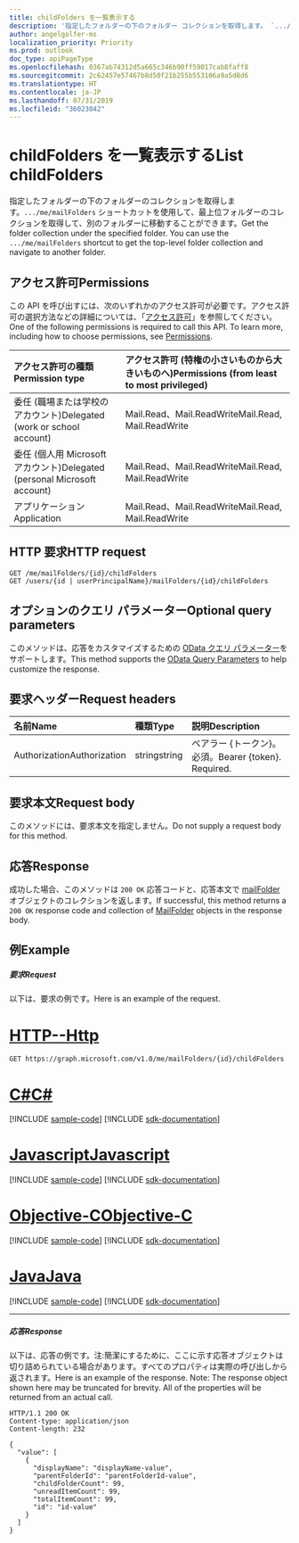 ```yaml
---
title: childFolders を一覧表示する
description: '指定したフォルダーの下のフォルダー コレクションを取得します。 `.../me/MailFolders`ショートカットを使用して、最上位レベルを取得することができます。 '
author: angelgolfer-ms
localization_priority: Priority
ms.prod: outlook
doc_type: apiPageType
ms.openlocfilehash: 0367ab74312d5a665c346b90ff59017cab8faff8
ms.sourcegitcommit: 2c62457e57467b8d50f21b255b553106a9a5d8d6
ms.translationtype: HT
ms.contentlocale: ja-JP
ms.lasthandoff: 07/31/2019
ms.locfileid: "36023042"
---
```

# <a name="list-childfolders"></a><span data-ttu-id="93ad5-104">childFolders を一覧表示する</span><span class="sxs-lookup"><span data-stu-id="93ad5-104">List childFolders</span></span>

<span data-ttu-id="93ad5-p102">指定したフォルダーの下のフォルダーのコレクションを取得します。`.../me/mailFolders` ショートカットを使用して、最上位フォルダーのコレクションを取得して、別のフォルダーに移動することができます。</span><span class="sxs-lookup"><span data-stu-id="93ad5-p102">Get the folder collection under the specified folder. You can use the `.../me/mailFolders` shortcut to get the top-level folder collection and navigate to another folder.</span></span>
## <a name="permissions"></a><span data-ttu-id="93ad5-107">アクセス許可</span><span class="sxs-lookup"><span data-stu-id="93ad5-107">Permissions</span></span>
<span data-ttu-id="93ad5-p103">この API を呼び出すには、次のいずれかのアクセス許可が必要です。アクセス許可の選択方法などの詳細については、「[アクセス許可](/graph/permissions-reference)」を参照してください。</span><span class="sxs-lookup"><span data-stu-id="93ad5-p103">One of the following permissions is required to call this API. To learn more, including how to choose permissions, see [Permissions](/graph/permissions-reference).</span></span>

|<span data-ttu-id="93ad5-110">アクセス許可の種類</span><span class="sxs-lookup"><span data-stu-id="93ad5-110">Permission type</span></span>      | <span data-ttu-id="93ad5-111">アクセス許可 (特権の小さいものから大きいものへ)</span><span class="sxs-lookup"><span data-stu-id="93ad5-111">Permissions (from least to most privileged)</span></span>              |
|:--------------------|:---------------------------------------------------------|
|<span data-ttu-id="93ad5-112">委任 (職場または学校のアカウント)</span><span class="sxs-lookup"><span data-stu-id="93ad5-112">Delegated (work or school account)</span></span> | <span data-ttu-id="93ad5-113">Mail.Read、Mail.ReadWrite</span><span class="sxs-lookup"><span data-stu-id="93ad5-113">Mail.Read, Mail.ReadWrite</span></span>    |
|<span data-ttu-id="93ad5-114">委任 (個人用 Microsoft アカウント)</span><span class="sxs-lookup"><span data-stu-id="93ad5-114">Delegated (personal Microsoft account)</span></span> | <span data-ttu-id="93ad5-115">Mail.Read、Mail.ReadWrite</span><span class="sxs-lookup"><span data-stu-id="93ad5-115">Mail.Read, Mail.ReadWrite</span></span>    |
|<span data-ttu-id="93ad5-116">アプリケーション</span><span class="sxs-lookup"><span data-stu-id="93ad5-116">Application</span></span> | <span data-ttu-id="93ad5-117">Mail.Read、Mail.ReadWrite</span><span class="sxs-lookup"><span data-stu-id="93ad5-117">Mail.Read, Mail.ReadWrite</span></span> |

## <a name="http-request"></a><span data-ttu-id="93ad5-118">HTTP 要求</span><span class="sxs-lookup"><span data-stu-id="93ad5-118">HTTP request</span></span>
<!-- { "blockType": "ignored" } -->
```http
GET /me/mailFolders/{id}/childFolders
GET /users/{id | userPrincipalName}/mailFolders/{id}/childFolders
```
## <a name="optional-query-parameters"></a><span data-ttu-id="93ad5-119">オプションのクエリ パラメーター</span><span class="sxs-lookup"><span data-stu-id="93ad5-119">Optional query parameters</span></span>
<span data-ttu-id="93ad5-120">このメソッドは、応答をカスタマイズするための [OData クエリ パラメーター](https://developer.microsoft.com/graph/docs/concepts/query_parameters)をサポートします。</span><span class="sxs-lookup"><span data-stu-id="93ad5-120">This method supports the [OData Query Parameters](https://developer.microsoft.com/graph/docs/concepts/query_parameters) to help customize the response.</span></span>
## <a name="request-headers"></a><span data-ttu-id="93ad5-121">要求ヘッダー</span><span class="sxs-lookup"><span data-stu-id="93ad5-121">Request headers</span></span>
| <span data-ttu-id="93ad5-122">名前</span><span class="sxs-lookup"><span data-stu-id="93ad5-122">Name</span></span>       | <span data-ttu-id="93ad5-123">種類</span><span class="sxs-lookup"><span data-stu-id="93ad5-123">Type</span></span> | <span data-ttu-id="93ad5-124">説明</span><span class="sxs-lookup"><span data-stu-id="93ad5-124">Description</span></span>|
|:-----------|:------|:----------|
| <span data-ttu-id="93ad5-125">Authorization</span><span class="sxs-lookup"><span data-stu-id="93ad5-125">Authorization</span></span>  | <span data-ttu-id="93ad5-126">string</span><span class="sxs-lookup"><span data-stu-id="93ad5-126">string</span></span>  | <span data-ttu-id="93ad5-p104">ベアラー {トークン}。必須。</span><span class="sxs-lookup"><span data-stu-id="93ad5-p104">Bearer {token}. Required.</span></span> |

## <a name="request-body"></a><span data-ttu-id="93ad5-129">要求本文</span><span class="sxs-lookup"><span data-stu-id="93ad5-129">Request body</span></span>
<span data-ttu-id="93ad5-130">このメソッドには、要求本文を指定しません。</span><span class="sxs-lookup"><span data-stu-id="93ad5-130">Do not supply a request body for this method.</span></span>

## <a name="response"></a><span data-ttu-id="93ad5-131">応答</span><span class="sxs-lookup"><span data-stu-id="93ad5-131">Response</span></span>

<span data-ttu-id="93ad5-132">成功した場合、このメソッドは `200 OK` 応答コードと、応答本文で [mailFolder](../resources/mailfolder.md) オブジェクトのコレクションを返します。</span><span class="sxs-lookup"><span data-stu-id="93ad5-132">If successful, this method returns a `200 OK` response code and collection of [MailFolder](../resources/mailfolder.md) objects in the response body.</span></span>
## <a name="example"></a><span data-ttu-id="93ad5-133">例</span><span class="sxs-lookup"><span data-stu-id="93ad5-133">Example</span></span>
##### <a name="request"></a><span data-ttu-id="93ad5-134">要求</span><span class="sxs-lookup"><span data-stu-id="93ad5-134">Request</span></span>
<span data-ttu-id="93ad5-135">以下は、要求の例です。</span><span class="sxs-lookup"><span data-stu-id="93ad5-135">Here is an example of the request.</span></span>

# <a name="httptabhttp"></a>[<span data-ttu-id="93ad5-136">HTTP</span><span class="sxs-lookup"><span data-stu-id="93ad5-136">--Http</span></span>](#tab/http)
<!-- {
  "blockType": "request",
  "name": "mailfolder_get_childfolders"
}-->
```http
GET https://graph.microsoft.com/v1.0/me/mailFolders/{id}/childFolders
```
# <a name="ctabcsharp"></a>[<span data-ttu-id="93ad5-137">C#</span><span class="sxs-lookup"><span data-stu-id="93ad5-137">C#</span></span>](#tab/csharp)
[!INCLUDE [sample-code](../includes/snippets/csharp/mailfolder-get-childfolders-csharp-snippets.md)]
[!INCLUDE [sdk-documentation](../includes/snippets/snippets-sdk-documentation-link.md)]

# <a name="javascripttabjavascript"></a>[<span data-ttu-id="93ad5-138">Javascript</span><span class="sxs-lookup"><span data-stu-id="93ad5-138">Javascript</span></span>](#tab/javascript)
[!INCLUDE [sample-code](../includes/snippets/javascript/mailfolder-get-childfolders-javascript-snippets.md)]
[!INCLUDE [sdk-documentation](../includes/snippets/snippets-sdk-documentation-link.md)]

# <a name="objective-ctabobjc"></a>[<span data-ttu-id="93ad5-139">Objective-C</span><span class="sxs-lookup"><span data-stu-id="93ad5-139">Objective-C</span></span>](#tab/objc)
[!INCLUDE [sample-code](../includes/snippets/objc/mailfolder-get-childfolders-objc-snippets.md)]
[!INCLUDE [sdk-documentation](../includes/snippets/snippets-sdk-documentation-link.md)]

# <a name="javatabjava"></a>[<span data-ttu-id="93ad5-140">Java</span><span class="sxs-lookup"><span data-stu-id="93ad5-140">Java</span></span>](#tab/java)
[!INCLUDE [sample-code](../includes/snippets/java/mailfolder-get-childfolders-java-snippets.md)]
[!INCLUDE [sdk-documentation](../includes/snippets/snippets-sdk-documentation-link.md)]

---

##### <a name="response"></a><span data-ttu-id="93ad5-141">応答</span><span class="sxs-lookup"><span data-stu-id="93ad5-141">Response</span></span>
<span data-ttu-id="93ad5-p105">以下は、応答の例です。注:簡潔にするために、ここに示す応答オブジェクトは切り詰められている場合があります。すべてのプロパティは実際の呼び出しから返されます。</span><span class="sxs-lookup"><span data-stu-id="93ad5-p105">Here is an example of the response. Note: The response object shown here may be truncated for brevity. All of the properties will be returned from an actual call.</span></span>
<!-- {
  "blockType": "response",
  "truncated": true,
  "@odata.type": "microsoft.graph.mailFolder",
  "isCollection": true
} -->
```http
HTTP/1.1 200 OK
Content-type: application/json
Content-length: 232

{
  "value": [
    {
      "displayName": "displayName-value",
      "parentFolderId": "parentFolderId-value",
      "childFolderCount": 99,
      "unreadItemCount": 99,
      "totalItemCount": 99,
      "id": "id-value"
    }
  ]
}
```

<!-- uuid: 8fcb5dbc-d5aa-4681-8e31-b001d5168d79
2015-10-25 14:57:30 UTC -->
<!-- {
  "type": "#page.annotation",
  "description": "List childFolders",
  "keywords": "",
  "section": "documentation",
  "tocPath": "",
  "suppressions": [
  ]
}-->

